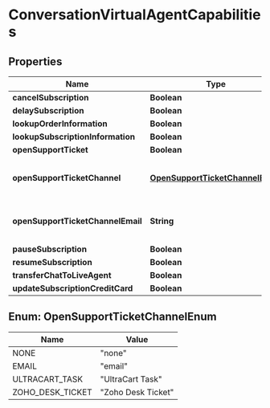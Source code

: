 
# ConversationVirtualAgentCapabilities

## Properties
Name | Type | Description | Notes
------------ | ------------- | ------------- | -------------
**cancelSubscription** | **Boolean** |  |  [optional]
**delaySubscription** | **Boolean** |  |  [optional]
**lookupOrderInformation** | **Boolean** |  |  [optional]
**lookupSubscriptionInformation** | **Boolean** |  |  [optional]
**openSupportTicket** | **Boolean** |  |  [optional]
**openSupportTicketChannel** | [**OpenSupportTicketChannelEnum**](#OpenSupportTicketChannelEnum) | Channel to use to open the support ticket |  [optional]
**openSupportTicketChannelEmail** | **String** | Email to send support ticket to |  [optional]
**pauseSubscription** | **Boolean** |  |  [optional]
**resumeSubscription** | **Boolean** |  |  [optional]
**transferChatToLiveAgent** | **Boolean** |  |  [optional]
**updateSubscriptionCreditCard** | **Boolean** |  |  [optional]


<a name="OpenSupportTicketChannelEnum"></a>
## Enum: OpenSupportTicketChannelEnum
Name | Value
---- | -----
NONE | &quot;none&quot;
EMAIL | &quot;email&quot;
ULTRACART_TASK | &quot;UltraCart Task&quot;
ZOHO_DESK_TICKET | &quot;Zoho Desk Ticket&quot;



